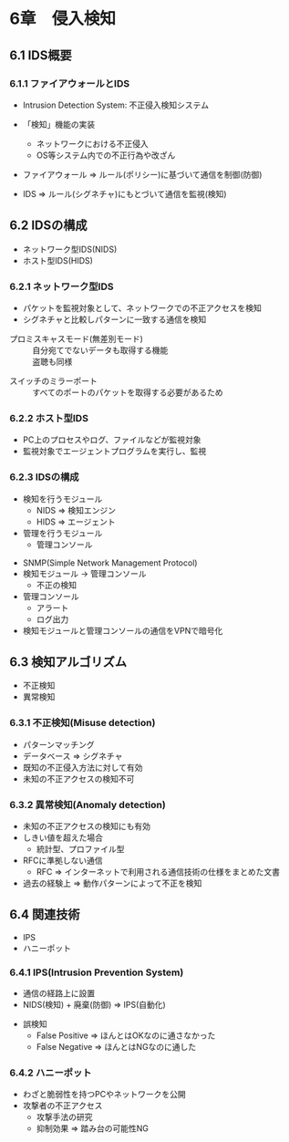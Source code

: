 # 6章　侵入検知
## 6.1 IDS概要
### 6.1.1 ファイアウォールとIDS

* Intrusion Detection System: 不正侵入検知システム
* 「検知」機能の実装
	* ネットワークにおける不正侵入
	* OS等システム内での不正行為や改ざん

* ファイアウォール => ルール(ポリシー)に基づいて通信を制御(防御)
* IDS => ルール(シグネチャ)にもとづいて通信を監視(検知)

## 6.2 IDSの構成

* ネットワーク型IDS(NIDS)
* ホスト型IDS(HIDS)

### 6.2.1 ネットワーク型IDS
* パケットを監視対象として、ネットワークでの不正アクセスを検知
* シグネチャと比較しパターンに一致する通信を検知

<dl>
<dt>プロミスキャスモード(無差別モード)</dt>
<dd>自分宛てでないデータも取得する機能</dd>
<dd>盗聴も同様</dd>
</dl>
<dl>
<dl>
<dt>スイッチのミラーポート</dt>
<dd>すべてのポートのパケットを取得する必要があるため</dd>
</dl>

### 6.2.2 ホスト型IDS
- PC上のプロセスやログ、ファイルなどが監視対象
- 監視対象でエージェントプログラムを実行し、監視

### 6.2.3 IDSの構成
* 検知を行うモジュール
	* NIDS => 検知エンジン
	* HIDS => エージェント
* 管理を行うモジュール
	* 管理コンソール
- SNMP(Simple Network Management Protocol)
- 検知モジュール -> 管理コンソール
	- 不正の検知
- 管理コンソール
	- アラート
	- ログ出力
- 検知モジュールと管理コンソールの通信をVPNで暗号化

## 6.3 検知アルゴリズム

- 不正検知
- 異常検知

### 6.3.1 不正検知(Misuse detection)

* パターンマッチング
* データベース => シグネチャ
* 既知の不正侵入方法に対して有効
* 未知の不正アクセスの検知不可

### 6.3.2 異常検知(Anomaly detection)

* 未知の不正アクセスの検知にも有効
* しきい値を超えた場合
	- 統計型、プロファイル型
* RFCに準拠しない通信
	- RFC => インターネットで利用される通信技術の仕様をまとめた文書
* 過去の経験上 => 動作パターンによって不正を検知

## 6.4 関連技術

- IPS
- ハニーポット

### 6.4.1 IPS(Intrusion Prevention System)
* 通信の経路上に設置
* NIDS(検知) + 廃棄(防御) => IPS(自動化)
- 誤検知
	* False Positive => ほんとはOKなのに通さなかった
	* False Negative => ほんとはNGなのに通した

### 6.4.2 ハニーポット

* わざと脆弱性を持つPCやネットワークを公開
* 攻撃者の不正アクセス
	* 攻撃手法の研究
	* 抑制効果 => 踏み台の可能性NG